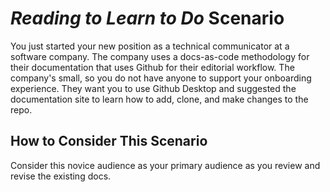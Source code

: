 # *Reading to Learn to Do* Scenario

You just started your new position as a technical communicator at a software company. The company uses a docs-as-code methodology for their documentation that uses Github for their editorial workflow. The company's small, so you do not have anyone to support your onboarding experience. They want you to use Github Desktop and suggested the documentation site to learn how to add, clone, and make changes to the repo.

## How to Consider This Scenario

Consider this novice audience as your primary audience as you review and revise the existing docs.